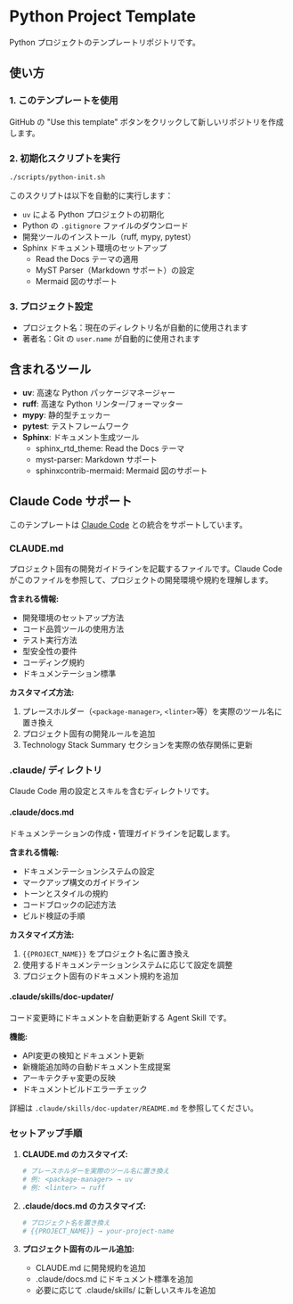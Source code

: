 # Python Project Template

Python プロジェクトのテンプレートリポジトリです。

## 使い方

### 1. このテンプレートを使用

GitHub の "Use this template" ボタンをクリックして新しいリポジトリを作成します。

### 2. 初期化スクリプトを実行

```bash
./scripts/python-init.sh
```

このスクリプトは以下を自動的に実行します：

- `uv` による Python プロジェクトの初期化
- Python の `.gitignore` ファイルのダウンロード
- 開発ツールのインストール（ruff, mypy, pytest）
- Sphinx ドキュメント環境のセットアップ
  - Read the Docs テーマの適用
  - MyST Parser（Markdown サポート）の設定
  - Mermaid 図のサポート

### 3. プロジェクト設定

- プロジェクト名：現在のディレクトリ名が自動的に使用されます
- 著者名：Git の `user.name` が自動的に使用されます

## 含まれるツール

- **uv**: 高速な Python パッケージマネージャー
- **ruff**: 高速な Python リンター/フォーマッター
- **mypy**: 静的型チェッカー
- **pytest**: テストフレームワーク
- **Sphinx**: ドキュメント生成ツール
  - sphinx_rtd_theme: Read the Docs テーマ
  - myst-parser: Markdown サポート
  - sphinxcontrib-mermaid: Mermaid 図のサポート

## Claude Code サポート

このテンプレートは [Claude Code](https://claude.ai/code) との統合をサポートしています。

### CLAUDE.md

プロジェクト固有の開発ガイドラインを記載するファイルです。Claude Code がこのファイルを参照して、プロジェクトの開発環境や規約を理解します。

**含まれる情報:**
- 開発環境のセットアップ方法
- コード品質ツールの使用方法
- テスト実行方法
- 型安全性の要件
- コーディング規約
- ドキュメンテーション標準

**カスタマイズ方法:**
1. プレースホルダー（`<package-manager>`, `<linter>`等）を実際のツール名に置き換え
2. プロジェクト固有の開発ルールを追加
3. Technology Stack Summary セクションを実際の依存関係に更新

### .claude/ ディレクトリ

Claude Code 用の設定とスキルを含むディレクトリです。

#### .claude/docs.md

ドキュメンテーションの作成・管理ガイドラインを記載します。

**含まれる情報:**
- ドキュメンテーションシステムの設定
- マークアップ構文のガイドライン
- トーンとスタイルの規約
- コードブロックの記述方法
- ビルド検証の手順

**カスタマイズ方法:**
1. `{{PROJECT_NAME}}` をプロジェクト名に置き換え
2. 使用するドキュメンテーションシステムに応じて設定を調整
3. プロジェクト固有のドキュメント規約を追加

#### .claude/skills/doc-updater/

コード変更時にドキュメントを自動更新する Agent Skill です。

**機能:**
- API変更の検知とドキュメント更新
- 新機能追加時の自動ドキュメント生成提案
- アーキテクチャ変更の反映
- ドキュメントビルドエラーチェック

詳細は `.claude/skills/doc-updater/README.md` を参照してください。

### セットアップ手順

1. **CLAUDE.md のカスタマイズ:**
   ```bash
   # プレースホルダーを実際のツール名に置き換え
   # 例: <package-manager> → uv
   # 例: <linter> → ruff
   ```

2. **.claude/docs.md のカスタマイズ:**
   ```bash
   # プロジェクト名を置き換え
   # {{PROJECT_NAME}} → your-project-name
   ```

3. **プロジェクト固有のルール追加:**
   - CLAUDE.md に開発規約を追加
   - .claude/docs.md にドキュメント標準を追加
   - 必要に応じて .claude/skills/ に新しいスキルを追加
